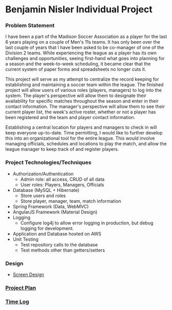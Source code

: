 # Benjamin Nisler Individual Project


### Problem Statement

I have been a part of the Madison Soccer Association as a player for the last 6 years playing on a couple of Men's 11s teams. It has only been over the last couple of years that I have been asked to be co-manager of one of the Division 2 teams. While experiencing the league as a player has its own challenges and opportunities, seeing first-hand what goes into planning for a season and the week-to-week scheduling, it became clear that the current system of paper forms and spreadsheets no longer cuts it.

This project will serve as my attempt to centralize the record keeping for establishing and maintaining a soccer team within the league. The finished project will allow users of various roles (players, managers) to log into the system. The player's perspective will allow them to designate their availability for specific matches throughout the season and enter in their contact information. The manager's perspective will allow them to see their current player list, the week's active roster, whether or not a player has been registered and the team and player contact information.

Establishing a central location for players and managers to check in will keep everyone up-to-date. Time permitting, I would like to further develop this into an organizational tool for the entire league. This would involve managing officials, schedules and locations to play the match, and allow the league manager to keep track of and register players.

### Project Technologies/Techniques

* Authorization/Authentication
  * Admin role: all access, CRUD of all data
  * User roles: Players, Managers, Officials
* Database (MySQL + Hibernate)
  * Store users and roles
  * Store player, manager, team, match information
* Spring Framework (Data, WebMVC)
* AngularJS Framework (Material Design)
* Logging
  * Configure log4j to allow error logging in production, but debug logging for development.
* Application and Database hosted on AWS
* Unit Testing
  * Test repository calls to the database
  * Test methods other than getters/setters

### Design

 * [Screen Design](docs/DesignDocs/Screens.md)

### [Project Plan](docs/ProjectPlan.md)


### [Time Log](docs/TimeLog.md)
